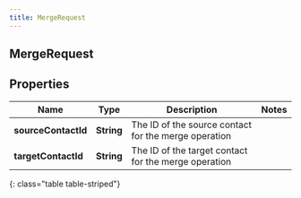 ```yaml
---
title: MergeRequest
---
```

## MergeRequest


## Properties

| Name | Type | Description | Notes |
| ------------ | ------------- | ------------- | ------------- |
| **sourceContactId** | <!----><!---->**String**<!----> | The ID of the source contact for the merge operation |  |
| **targetContactId** | <!----><!---->**String**<!----> | The ID of the target contact for the merge operation |  |
{: class="table table-striped"}



